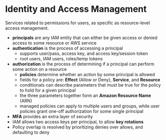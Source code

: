 # Identity and Access Management
Services related to permissions for users, as specific as resource-level access management.
- **principals** are any IAM entity that can either be given access or denied access to some resource or AWS service
- **authentication** is the process of accessing a principal
  - supports user/pass, access key, and access key/session token
  - root users, IAM users, roles/temp tokens
- **authorization** is the process of determining if a principal can perform some action on a resource
  - **policies** determine whether an action by some principal is allowed
  - fields for a policy are: **Effect** (Allow or Deny), **Service**, and **Resource**
  - conditionals can describe parameters that must be true for the policy to hold for a given principal
  - the three parameters together form an **Amazon Resource Name** (ARN)
  - managed policies can apply to multiple users and groups, while user policies grant one-off authorization for some single principal
- **MFA** provides an extra layer of security
- IAM allows two access keys per principal, to allow **key rotations**
- Policy overlap is resolved by prioritizing denies over allows, and defaulting to deny

